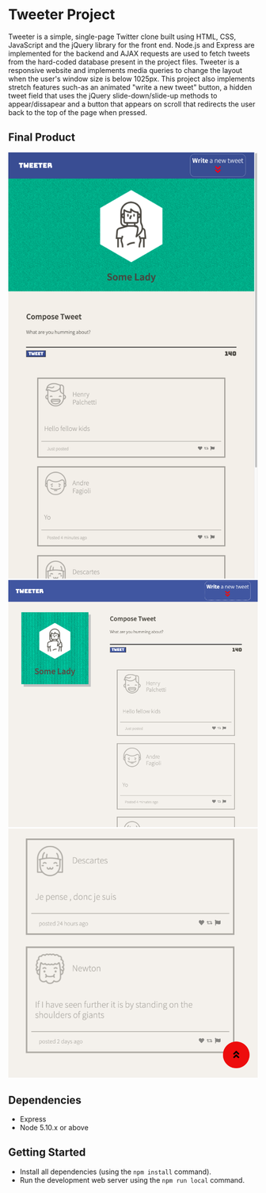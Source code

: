 # Tweeter Project

Tweeter is a simple, single-page Twitter clone built using HTML, CSS, JavaScript and the jQuery library for the front end. Node.js and Express are implemented for the backend and AJAX requests are used to fetch tweets from the hard-coded database present in the project files. Tweeter is a responsive website and implements media queries to change the layout when the user's window size is below 1025px. This project also implements stretch features such-as an animated "write a new tweet" button, a hidden tweet field that uses the jQuery slide-down/slide-up methods to appear/dissapear and a button that appears on scroll that redirects the user back to the top of the page when pressed.

## Final Product

!["Mobile/tablet layout"](https://github.com/jaredgoldman/tweeter/blob/master/docs/layout-handheld.png?raw=true)
!["Desktop layout"](https://github.com/jaredgoldman/tweeter/blob/master/docs/layout-desktop.png?raw=true)
!["Form-top button"](https://github.com/jaredgoldman/tweeter/blob/master/docs/form-top-button.png?raw=true)

## Dependencies

- Express
- Node 5.10.x or above

## Getting Started

- Install all dependencies (using the `npm install` command).
- Run the development web server using the `npm run local` command.


 